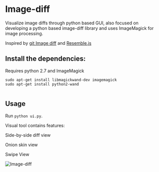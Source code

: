# Image-diff
Visualize image diffs through python based GUI, also focused on developing a python based image-diff library and uses ImageMagick for image processing.


Inspired by [git Image diff](https://help.github.com/articles/rendering-and-diffing-images) and [Resemble.js](http://huddle.github.io/Resemble.js/)

## Install the dependencies:
 Requires
  python 2.7 and  ImageMagick
    
  ```
  sudo apt-get install libmagickwand-dev imagemagick
  sudo apt-get install python2-wand
     
   ```
## Usage
Run `python ui.py`.

Visual tool contains features:
  
  Side-by-side diff view
  
  Onion skin view
  
  Swipe View
  
![Image-diff](https://github.com/linganesan/Image-diff/blob/master/data/screenshot/readme.jpg)



